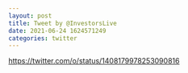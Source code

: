 ```yaml
--- 
layout: post 
title: Tweet by @InvestorsLive 
date: 2021-06-24 1624571249 
categories: twitter 
--- 
```

https://twitter.com/o/status/1408179978253090816